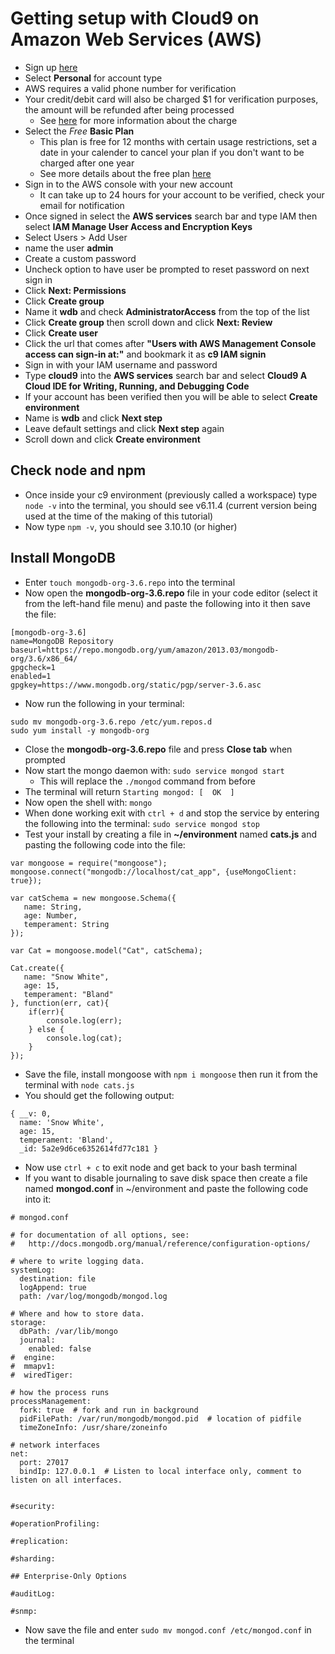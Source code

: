 # Getting setup with Cloud9 on Amazon Web Services (AWS)

- Sign up [here](https://portal.aws.amazon.com/billing/signup#/start)
- Select **Personal** for account type
- AWS requires a valid phone number for verification
- Your credit/debit card will also be charged $1 for verification purposes, the amount will be refunded after being processed
	- See [here](https://aws.amazon.com/premiumsupport/knowledge-center/aws-authorization-charges/) for more information about the charge
- Select the *Free* **Basic Plan**
	- This plan is free for 12 months with certain usage restrictions, set a date in your calender to cancel your plan if you don't want to be charged after one year
	- See more details about the free plan [here](https://aws.amazon.com/free/?sc_channel=em&sc_campaign=wlcm&sc_publisher=aws&sc_medium=em_wlcm_1d&sc_detail=wlcm_1d&sc_content=other&sc_country=global&sc_geo=global&sc_category=mult&ref_=pe_1679150_261538020)
- Sign in to the AWS console with your new account
	- It can take up to 24 hours for your account to be verified, check your email for notification
- Once signed in select the **AWS services** search bar and type IAM then select **IAM Manage User Access and Encryption Keys**
- Select Users > Add User
- name the user **admin**
- Create a custom password
- Uncheck option to have user be prompted to reset password on next sign in
- Click **Next: Permissions**
- Click **Create group**
- Name it **wdb** and check **AdministratorAccess** from the top of the list
- Click **Create group** then scroll down and click **Next: Review**
- Click **Create user**
- Click the url that comes after **"Users with AWS Management Console access can sign-in at:"** and bookmark it as **c9 IAM signin**
- Sign in with your IAM username and password
- Type **cloud9** into the **AWS services** search bar and select **Cloud9 A Cloud IDE for Writing, Running, and Debugging Code**
- If your account has been verified then you will be able to select **Create environment**
- Name is **wdb** and click **Next step**
- Leave default settings and click **Next step** again
- Scroll down and click **Create environment**

## Check node and npm

- Once inside your c9 environment (previously called a workspace) type `node -v` into the terminal, you should see v6.11.4 (current version being used at the time of the making of this tutorial)
- Now type `npm -v`, you should see 3.10.10 (or higher)

## Install MongoDB

- Enter `touch mongodb-org-3.6.repo` into the terminal
- Now open the **mongodb-org-3.6.repo** file in your code editor (select it from the left-hand file menu) and paste the following into it then save the file:

```
[mongodb-org-3.6]
name=MongoDB Repository
baseurl=https://repo.mongodb.org/yum/amazon/2013.03/mongodb-org/3.6/x86_64/
gpgcheck=1
enabled=1
gpgkey=https://www.mongodb.org/static/pgp/server-3.6.asc
```

- Now run the following in your terminal:



```
sudo mv mongodb-org-3.6.repo /etc/yum.repos.d
sudo yum install -y mongodb-org
```
- Close the **mongodb-org-3.6.repo** file and press **Close tab** when prompted
- Now start the mongo daemon with: `sudo service mongod start`
	- This will replace the `./mongod` command from before
- The terminal will return `Starting mongod: [  OK  ]`
- Now open the shell with: `mongo`
- When done working exit with `ctrl + d` and stop the service by entering the following into the terminal: `sudo service mongod stop`
- Test your install by creating a file in **~/environment** named **cats.js** and pasting the following code into the file:

```
var mongoose = require("mongoose");
mongoose.connect("mongodb://localhost/cat_app", {useMongoClient: true});

var catSchema = new mongoose.Schema({
   name: String,
   age: Number,
   temperament: String
});

var Cat = mongoose.model("Cat", catSchema);

Cat.create({
   name: "Snow White",
   age: 15,
   temperament: "Bland"
}, function(err, cat){
    if(err){
        console.log(err);
    } else {
        console.log(cat);
    }
});
```

- Save the file, install mongoose with `npm i mongoose` then run it from the terminal with `node cats.js`
- You should get the following output:

```
{ __v: 0,
  name: 'Snow White',
  age: 15,
  temperament: 'Bland',
  _id: 5a2e9d6ce6352614fd77c181 }
```
- Now use `ctrl + c` to exit node and get back to your bash terminal
- If you want to disable journaling to save disk space then create a file named **mongod.conf** in ~/environment and paste the following code into it:

```
# mongod.conf

# for documentation of all options, see:
#   http://docs.mongodb.org/manual/reference/configuration-options/

# where to write logging data.
systemLog:
  destination: file
  logAppend: true
  path: /var/log/mongodb/mongod.log

# Where and how to store data.
storage:
  dbPath: /var/lib/mongo
  journal:
    enabled: false
#  engine:
#  mmapv1:
#  wiredTiger:

# how the process runs
processManagement:
  fork: true  # fork and run in background
  pidFilePath: /var/run/mongodb/mongod.pid  # location of pidfile
  timeZoneInfo: /usr/share/zoneinfo

# network interfaces
net:
  port: 27017
  bindIp: 127.0.0.1  # Listen to local interface only, comment to listen on all interfaces.


#security:

#operationProfiling:

#replication:

#sharding:

## Enterprise-Only Options

#auditLog:

#snmp:
```

- Now save the file and enter `sudo mv mongod.conf /etc/mongod.conf` in the terminal

